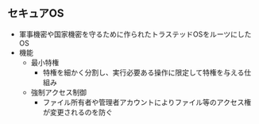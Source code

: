 ## セキュアOS

- 軍事機密や国家機密を守るために作られたトラステッドOSをルーツにしたOS
- 機能
    - 最小特権
        - 特権を細かく分割し、実行必要ある操作に限定して特権を与える仕組み
    - 強制アクセス制御
        - ファイル所有者や管理者アカウントによりファイル等のアクセス権が変更されるのを防ぐ
